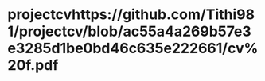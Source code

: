 # projectcvhttps://github.com/Tithi981/projectcv/blob/ac55a4a269b57e3e3285d1be0bd46c635e222661/cv%20f.pdf
